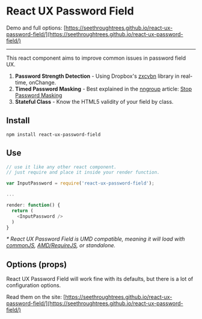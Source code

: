 React UX Password Field
=============

Demo and full options: [https://seethroughtrees.github.io/react-ux-password-field/](https://seethroughtrees.github.io/react-ux-password-field/)

* * *

This react component aims to improve common issues in password field UX.

1.  **Password Strength Detection** - Using Dropbox's [zxcvbn](https://blogs.dropbox.com/tech/2012/04/zxcvbn-realistic-password-strength-estimation/) library in real-time, onChange.
2.  **Timed Password Masking** - Best explained in the [nngroup](http://www.nngroup.com/articles/stop-password-masking/) article: [Stop Password Masking](http://www.nngroup.com/articles/stop-password-masking/)
3.  **Stateful Class** - Know the HTML5 validity of your field by class.

## Install

```npm install react-ux-password-field```

## Use

``` javascript
// use it like any other react component.
// just require and place it inside your render function.

var InputPassword = require('react-ux-password-field');

...

render: function() {
  return (
    <InputPassword />
  )
}
```

_* React UX Password Field is UMD compatible, meaning it will load with
[commonJS](http://wiki.commonjs.org/wiki/CommonJS), [AMD/RequireJS](http://requirejs.org/), or standalone._

## Options (props)

React UX Password Field will work fine with its defaults, but there is a lot
of configuration options.

Read them on the site: [https://seethroughtrees.github.io/react-ux-password-field/](https://seethroughtrees.github.io/react-ux-password-field/)
